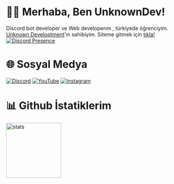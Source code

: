 # 👋🏻 Merhaba, Ben UnknownDev!
Discord bot developer ve Web developerım , türkiyede öğrenciyim. <a href="https://github.com/UnknownDeveloptment/" rel="nofollow">Unknown Developtment</a>'ın sahibiyim. Siteme gitmek için <a href="https://info.hamzawasnotfound.tk/" rel="nofollow">tıkla!</a>
[![Discord Presence](https://lanyard.cnrad.dev/api/997469846725984266)](https://discord.com/users/997469846725984266)

# 🌐 Sosyal Medya
 [![Discord](https://img.shields.io/badge/AnimeLoverEren1244%20-323330.svg?&style=for-the-badge&logo=discord&logoColor=white)](https://discordapp.com/users/997469846725984266) [![YouTube](https://img.shields.io/badge/Unknown-Developtment%20-323330.svg?&style=for-the-badge&logo=youtube&logoColor=ff0000)](https://youtube.com/channel/UCAFsFS2g8ZsHe6OkSalkt9Q) [![Instagram](https://img.shields.io/badge/hamzawasnotfound%20-323330.svg?&style=for-the-badge&logo=instagram&logoColor=FA3A88)](https://instagram.com/hamzawasnotfound)

# 📊 Github İstatiklerim
<a href="https://github.com/UnknownDeveloptment"><img src="https://github-readme-stats.vercel.app/api?username=UnknownDeveloptment&show_icons=true&theme=react" width="%100" height="150px" alt="stats"/></a>

